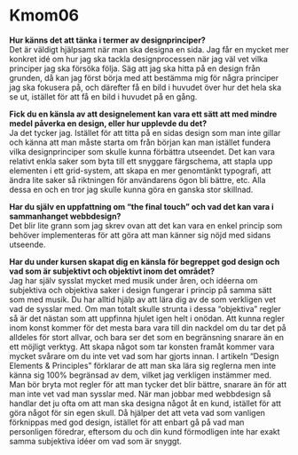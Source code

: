Kmom06
===============================

**Hur känns det att tänka i termer av designprinciper?**  
Det är väldigt hjälpsamt när man ska designa en sida. Jag får en mycket mer konkret
idé om hur jag ska tackla designprocessen när jag väl vet vilka principer jag ska
försöka följa. Säg att jag ska hitta på en design från grunden, då kan jag först
börja med att bestämma mig för några principer jag ska fokusera på, och därefter få
en bild i huvudet över hur det hela ska se ut, istället för att få en bild i huvudet
på en gång.

**Fick du en känsla av att designelement kan vara ett sätt att med mindre medel
påverka en design, eller hur upplevde du det?**  
Ja det tycker jag. Istället för att titta på en sidas design som man inte gillar och
känna att man måste starta om från början kan man istället fundera vilka designprinciper
som skulle kunna förbättra utseendet. Det kan vara relativt enkla saker som byta till
ett snyggare färgschema, att stapla upp elementen i  ett grid-system, att skapa en mer
genomtänkt typografi, att ändra lite saker så riktningen för användarens ögon bli bättre,
etc. Alla dessa en och en tror jag skulle kunna göra en ganska stor skillnad.

**Har du själv en uppfattning om “the final touch” och vad det kan vara i sammanhanget webbdesign?**  
Det blir lite grann som jag skrev ovan att det kan vara en enkel princip som behöver
implementeras för att göra att man känner sig nöjd med sidans utseende.

**Har du under kursen skapat dig en känsla för begreppet god design och vad som är
subjektivt och objektivt inom det området?**  
Jag har själv sysslat mycket med musik under åren, och idéerna om subjektiva och objektiva
saker i design fungerar i princip på samma sätt som med musik. Du har alltid hjälp av att
lära dig av de som verkligen vet vad de sysslar med. Om man totalt skulle strunta i dessa
“objektiva” regler så är det nästan som att uppfinna hjulet igen helt i onödan. Att kunna
regler inom konst kommer för det mesta bara vara till din nackdel om du tar det på alldeles
för stort allvar, och bara ser det som en begränsning snarare än en ett möjligt verktyg.
Att skapa något som tar konsten framåt kommer vara mycket svårare om du inte vet vad som har
gjorts innan. I artikeln “Design Elements & Principles” förklarar de att man ska lära sig
reglerna men inte känna sig 100% begränsad av dem, vilket jag verkligen instämmer med. Man
bör bryta mot regler för att man tycker det blir bättre, snarare än för att man inte vet vad
man sysslar med. När man jobbar med webbdesign så handlar det ju ofta om att man ska designa
något åt en kund, istället för att göra något för sin egen skull. Då hjälper det att veta vad som
vanligen förknippas med god design, istället för att enbart gå på vad man personligen föredrar,
eftersom du och din kund förmodligen inte har exakt samma subjektiva idéer om vad som är snyggt.
